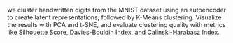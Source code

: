 we cluster handwritten digits from the MNIST dataset using an autoencoder to create latent representations, followed by K-Means clustering. Visualize the results with PCA and t-SNE, and evaluate clustering quality with metrics like Silhouette Score, Davies-Bouldin Index, and Calinski-Harabasz Index.


